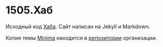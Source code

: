 # 1505.Хаб

Исходный код [Хаба](https://gym1505.github.io/hub/). Сайт написан на Jekyll и Markdown.

Копия темы [Minima](https://github.com/jekyll/minima) находится в [репозитории](https://github.com/gym1505/minima) организации.

